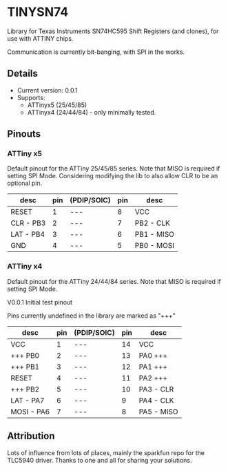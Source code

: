 # TINYSN74
Library for Texas Instruments SN74HC595 Shift Registers (and clones),
for use with ATTINY chips.

Communication is currently bit-banging, with SPI in the works.  

## Details
- Current version: 0.0.1
- Supports:
  - ATTinyx5 (25/45/85)
  - ATTinyx4 (24/44/84) - only minimally tested.

## Pinouts

### ATTiny x5

Default pinout for the ATTiny 25/45/85 series.  Note that MISO is
required if setting SPI Mode.  Considering modifying the lib to also
allow CLR to be an optional pin.

|desc|pin|(PDIP/SOIC)|pin|desc|
|----|---|---|---|----|
|RESET|1|---|8|VCC|
|CLR - PB3|2|---|7|PB2 - CLK|
|LAT - PB4|3|---|6|PB1 - MISO|
|GND|4|---|5|PB0 - MOSI|


### ATTiny x4

Default pinout for the ATTiny 24/44/84 series.  Note that MISO is
required if setting SPI Mode.  

V0.0.1 Initial test pinout

Pins currently undefined in the library are marked as "+++" 


|desc|pin|(PDIP/SOIC)|pin|desc|
|----|---|---|---|----|
|VCC|1|---|14|VCC|
|+++ PB0|2|---|13|PA0 +++|
|+++ PB1|3|---|12|PA1 +++|
|RESET|4|---|11|PA2 +++|
|+++ PB2|5|---|10|PA3 - CLR|
|LAT - PA7|6|---|9|PA4 - CLK|
|MOSI - PA6|7|---|8|PA5 - MISO|

## Attribution
Lots of influence from lots of places, mainly the sparkfun repo for the
TLC5940 driver.  Thanks to one and all for sharing your solutions.
